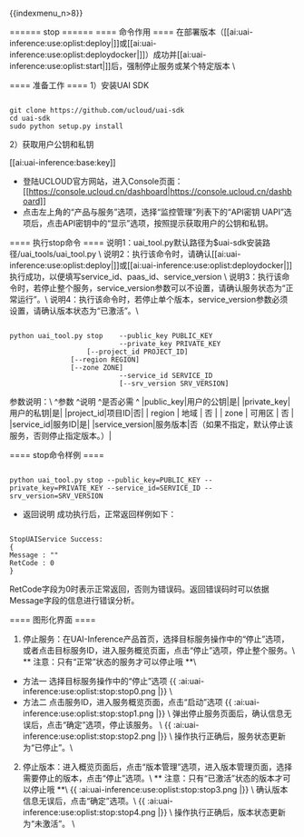 {{indexmenu_n>8}}

====== stop ======
==== 命令作用 ====
在部署版本（[[ai:uai-inference:use:oplist:deploy|]]或[[ai:uai-inference:use:oplist:deploydocker|]]）成功并[[ai:uai-inference:use:oplist:start|]]后，强制停止服务或某个特定版本 \\

==== 准备工作 ====
1）安装UAI SDK

<code>
git clone https://github.com/ucloud/uai-sdk
cd uai-sdk
sudo python setup.py install
</code>

2）获取用户公钥和私钥 

[[ai:uai-inference:base:key]]
  * 登陆UCLOUD官方网站，进入Console页面：[[https://console.ucloud.cn/dashboard|https://console.ucloud.cn/dashboard]]
  * 点击左上角的“产品与服务”选项，选择“监控管理”列表下的“API密钥 UAPI”选项后，点击API密钥中的“显示”选项，按照提示获取用户的公钥和私钥。


==== 执行stop命令 ====
说明1：uai\_tool.py默认路径为$uai-sdk安装路径/uai\_tools/uai\_tool.py \\
说明2：执行该命令时，请确认[[ai:uai-inference:use:oplist:deploy|]]或[[ai:uai-inference:use:oplist:deploydocker|]]执行成功，以便填写service\_id、paas\_id、service\_version \\
说明3：执行该命令时，若停止整个服务，service\_version参数可以不设置，请确认服务状态为“正常运行”。\\
说明4：执行该命令时，若停止单个版本，service\_version参数必须设置，请确认版本状态为“已激活”。\\

<code>
python uai_tool.py stop    --public_key PUBLIC_KEY
                           --private_key PRIVATE_KEY
		           [--project_id PROJECT_ID]
			   [--region REGION]
			   [--zone ZONE]
      	                   --service_id SERVICE_ID
                           [--srv_version SRV_VERSION]
</code>

参数说明：\\
^参数 ^说明 ^是否必需 ^
|public\_key|用户的公钥|是|
|private\_key|用户的私钥|是|
|project\_id|项目ID|否|
| region   	 | 地域                	        | 否         |
| zone           | 可用区				| 否         |
|service\_id|服务ID|是|
|service\_version|服务版本|否（如果不指定，默认停止该服务，否则停止指定版本。）|

==== stop命令样例 ====

<code>
python uai_tool.py stop --public_key=PUBLIC_KEY --private_key=PRIVATE_KEY --service_id=SERVICE_ID --srv_version=SRV_VERSION
</code>

  * 返回说明
成功执行后，正常返回样例如下：

<code>
StopUAIService Success:
{
Message : ""
RetCode : 0
}
</code>

RetCode字段为0时表示正常返回，否则为错误码。返回错误码时可以依据Message字段的信息进行错误分析。

==== 图形化界面 ====

1. 停止服务：在UAI-Inference产品首页，选择目标服务操作中的“停止”选项，或者点击目标服务ID，进入服务概览页面，点击“停止”选项，停止整个服务。\\
** 注意：只有“正常”状态的服务才可以停止哦 **\\
  * 方法一 选择目标服务操作中的“停止”选项
{{ :ai:uai-inference:use:oplist:stop:stop0.png |}} \\
  * 方法二 点击服务ID，进入服务概览页面，点击“启动”选项 
{{ :ai:uai-inference:use:oplist:stop:stop1.png |}} \\
  弹出停止服务页面后，确认信息无误后，点击“确定”选项，停止该服务。 \\
{{ :ai:uai-inference:use:oplist:stop:stop2.png |}} \\
  操作执行正确后，服务状态更新为“已停止”。\\

2. 停止版本：进入概览页面后，点击“版本管理”选项，进入版本管理页面，选择需要停止的版本，点击“停止”选项。\\
** 注意：只有“已激活”状态的版本才可以停止哦 **\\
{{ :ai:uai-inference:use:oplist:stop:stop3.png |}} \\
  确认版本信息无误后，点击“确定”选项。\\
{{ :ai:uai-inference:use:oplist:stop:stop4.png |}} \\
  操作执行正确后，版本状态更新为“未激活”。 \\